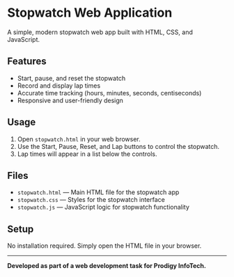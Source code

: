 # Stopwatch Web Application

A simple, modern stopwatch web app built with HTML, CSS, and JavaScript.

## Features
- Start, pause, and reset the stopwatch
- Record and display lap times
- Accurate time tracking (hours, minutes, seconds, centiseconds)
- Responsive and user-friendly design

## Usage
1. Open `stopwatch.html` in your web browser.
2. Use the Start, Pause, Reset, and Lap buttons to control the stopwatch.
3. Lap times will appear in a list below the controls.

## Files
- `stopwatch.html` — Main HTML file for the stopwatch app
- `stopwatch.css` — Styles for the stopwatch interface
- `stopwatch.js` — JavaScript logic for stopwatch functionality

## Setup
No installation required. Simply open the HTML file in your browser.

---

**Developed as part of a web development task for Prodigy InfoTech.** 